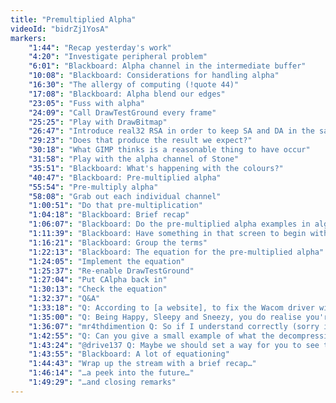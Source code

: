 ```yaml
---
title: "Premultiplied Alpha"
videoId: "bidrZj1YosA"
markers:
    "1:44": "Recap yesterday's work"
    "4:20": "Investigate peripheral problem"
    "6:01": "Blackboard: Alpha channel in the intermediate buffer"
    "10:08": "Blackboard: Considerations for handling alpha"
    "16:30": "The allergy of computing (!quote 44)"
    "17:08": "Blackboard: Alpha blend our edges"
    "23:05": "Fuss with alpha"
    "24:09": "Call DrawTestGround every frame"
    "25:25": "Play with DrawBitmap"
    "26:47": "Introduce real32 RSA in order to keep SA and DA in the same space"
    "29:23": "Does that produce the result we expect?"
    "30:18": "What GIMP thinks is a reasonable thing to have occur"
    "31:58": "Play with the alpha channel of Stone"
    "35:51": "Blackboard: What's happening with the colours?"
    "40:47": "Blackboard: Pre-multiplied alpha"
    "55:54": "Pre-multiply alpha"
    "58:08": "Grab out each individual channel"
    "1:00:51": "Do that pre-multiplication"
    "1:04:18": "Blackboard: Brief recap"
    "1:06:07": "Blackboard: Do the pre-multiplied alpha examples in algebra"
    "1:11:39": "Blackboard: Have something in that screen to begin with"
    "1:16:21": "Blackboard: Group the terms"
    "1:22:13": "Blackboard: The equation for the pre-multiplied alpha"
    "1:24:05": "Implement the equation"
    "1:25:37": "Re-enable DrawTestGround"
    "1:27:04": "Put CAlpha back in"
    "1:30:13": "Check the equation"
    "1:32:37": "Q&A"
    "1:33:18": "Q: According to [a website], to fix the Wacom driver without restarting, stop and start Wacom Professional Tablet Service"
    "1:35:00": "Q: Being Happy, Sleepy and Sneezy, you do realise you're just four dwarves short of a whole crew?"
    "1:36:07": "mr4thdimention Q: So if I understand correctly (sorry if my interpretation just confuses anyone), the reason off-screen rendering was incorrect before pre-multiplied alpha was that, after blending, things in the texture – the colours there – were pre-multiplied because they were multiplied when they were put in the texture. If, for some reason, you didn't want to optimise your code, you could also divide the colour channel by the alpha to get it back to un-pre-multiplied. Is this a reasonable understanding of the issue?"
    "1:42:55": "Q: Can you give a small example of what the decompression step between SimEntity and StoredEntity will look like?"
    "1:43:24": "@drive137 Q: Maybe we should set a way for you to see things like that kind of help, if someone finds a good possible solution. No, I don't know how"
    "1:43:55": "Blackboard: A lot of equationing"
    "1:44:43": "Wrap up the stream with a brief recap…"
    "1:46:14": "…a peek into the future…"
    "1:49:29": "…and closing remarks"
---
```

